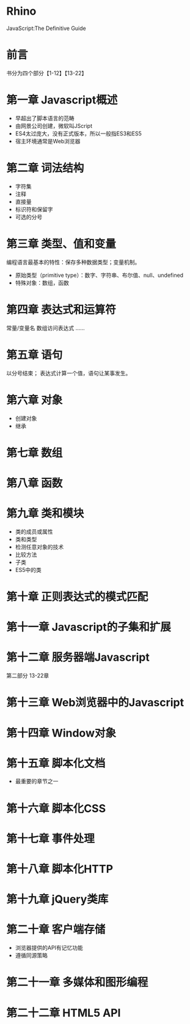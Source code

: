 # Rhino
JavaScript:The Definitive Guide

# 前言
书分为四个部分【1-12】【13-22】
  # 第一章 Javascript概述
* 早超出了脚本语言的范畴
* 由网景公司创建，微软叫JScript
* ES4太过庞大，没有正式版本，所以一般指ES3和ES5
* 宿主环境通常是Web浏览器
 # 第二章 词法结构  
* 字符集
* 注释
* 直接量
* 标识符和保留字
* 可选的分号
# 第三章 类型、值和变量
编程语言最基本的特性：保存多种数据类型；变量机制。
* 原始类型（primitive type）：数字、字符串、布尔值、null、undefined
* 特殊对象：数组，函数
# 第四章 表达式和运算符
常量/变量名
数组访问表达式
......
# 第五章 语句
以分号结束；
表达式计算一个值，语句让某事发生。
# 第六章 对象
* 创建对象
* 继承
# 第七章 数组
# 第八章 函数
# 第九章 类和模块
* 类的成员或属性
* 类和类型
* 检测任意对象的技术
* 比较方法
* 子类
* ES5中的类
# 第十章 正则表达式的模式匹配
# 第十一章 Javascript的子集和扩展
# 第十二章 服务器端Javascript

第二部分 13-22章
# 第十三章 Web浏览器中的Javascript
# 第十四章 Window对象
# 第十五章 脚本化文档
* 最重要的章节之一
# 第十六章 脚本化CSS
# 第十七章 事件处理
# 第十八章 脚本化HTTP 
# 第十九章 jQuery类库
# 第二十章 客户端存储
* 浏览器提供的API有记忆功能
* 遵循同源策略
# 第二十一章 多媒体和图形编程
# 第二十二章 HTML5 API






